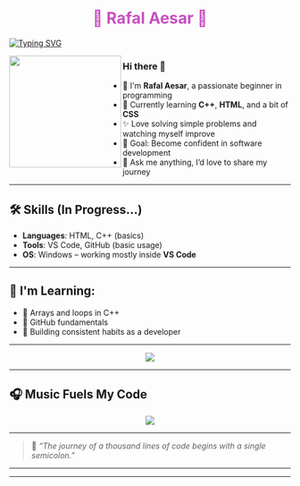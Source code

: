 <div align='center'>
  <h1 style="color:#C850C0;">🌸 Rafal Aesar 🌸</h1>
</div>

[![Typing SVG](https://readme-typing-svg.demolab.com?font=Fira+Code&color=DA3D71&multiline=true&width=435&lines=Beginner+Programmer;Aspiring+Software+Engineer)](https://git.io/typing-svg)

<img src='https://media.giphy.com/media/qgQUggAC3Pfv687qPC/giphy.gif' align='left' width="200">

### Hi there 👋  
- 🏫 I'm **Rafal Aesar**, a passionate beginner in programming  
- 🌱 Currently learning **C++**, **HTML**, and a bit of **CSS**  
- ✨ Love solving simple problems and watching myself improve  
- 🎯 Goal: Become confident in software development  
- 💬 Ask me anything, I’d love to share my journey  

---

## 🛠️ Skills (In Progress...)
- **Languages**: HTML, C++ (basics)
- **Tools**: VS Code, GitHub (basic usage)
- **OS**: Windows – working mostly inside **VS Code**

---

## 🧠 I'm Learning:
- 🔘 Arrays and loops in C++
- 🔘 GitHub fundamentals
- 🔘 Building consistent habits as a developer

---

<div align="center">
  <img src="https://github-readme-stats.vercel.app/api?username=rafalalala&show_icons=true&theme=maroongold" />
</div>

---

## 🎧 Music Fuels My Code
<p align="center">
  <img src="https://spotify-now-playing-song.vercel.app/api/now-playing">
</p>

---

> 💖 *“The journey of a thousand lines of code begins with a single semicolon.”*

---

---

